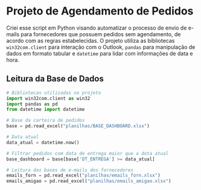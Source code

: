 # Projeto de Agendamento de Pedidos

Criei esse script em Python visando automatizar o processo de envio de e-mails para fornecedores que possuem pedidos sem agendamento, de acordo com as regras estabelecidas. O projeto utiliza as bibliotecas `win32com.client` para interação com o Outlook, `pandas` para manipulação de dados em formato tabular e `datetime` para lidar com informações de data e hora.

## Leitura da Base de Dados

```python
# Bibliotecas utilizadas no projeto
import win32com.client as win32
import pandas as pd
from datetime import datetime

# Base da carteira de pedidos
base = pd.read_excel("planilhas/BASE_DASHBOARD.xlsx")

# Data atual
data_atual = datetime.now()

# Filtrar pedidos com data de entrega maior que a data atual
base_dashboard = base[base['DT_ENTREGA'] >= data_atual]

# Leitura das bases de e-mails dos fornecedores
emails_forn = pd.read_excel("planilhas/emails_forn.xlsx")
emails_amigao = pd.read_excel("planilhas/emails_amigao.xlsx")


